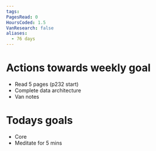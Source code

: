 ```yaml
---
tags: 
PagesRead: 0
HoursCoded: 1.5
VanResearch: false
aliases:
  - 76 days
---
```

# Actions towards weekly goal
- Read 5 pages (p232 start)
- Complete data architecture
- Van notes
# Todays goals
- Core
- Meditate for 5 mins